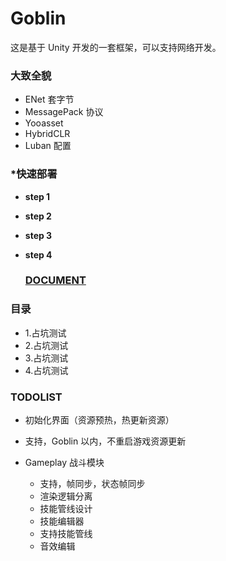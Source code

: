 # Goblin

这是基于 Unity 开发的一套框架，可以支持网络开发。

### 大致全貌

- ENet 套字节
- MessagePack 协议
- Yooasset
- HybridCLR
- Luban 配置

### *快速部署

- **step 1**
- **step 2**
- **step 3**
- **step 4**
  
  ### [DOCUMENT](#catalog)
  

### <span id="catalog">目录</span>

- 1.占坑测试
- 2.占坑测试
- 3.占坑测试
- 4.占坑测试

### TODOLIST

- 初始化界面（资源预热，热更新资源）
  
- 支持，Goblin 以内，不重启游戏资源更新
  
- Gameplay 战斗模块
  
  - 支持，帧同步，状态帧同步
  - 渲染逻辑分离
  - 技能管线设计
  - 技能编辑器
  - 支持技能管线
  - 音效编辑
